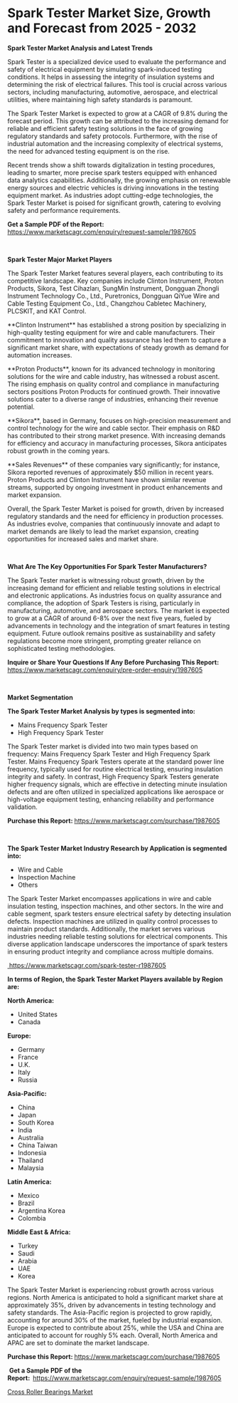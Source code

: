 <p><h1>Spark Tester Market Size, Growth and Forecast from 2025 - 2032</h1></p><p><strong>Spark Tester Market Analysis and Latest Trends</strong></p>
<p><p>Spark Tester is a specialized device used to evaluate the performance and safety of electrical equipment by simulating spark-induced testing conditions. It helps in assessing the integrity of insulation systems and determining the risk of electrical failures. This tool is crucial across various sectors, including manufacturing, automotive, aerospace, and electrical utilities, where maintaining high safety standards is paramount.</p><p>The Spark Tester Market is expected to grow at a CAGR of 9.8% during the forecast period. This growth can be attributed to the increasing demand for reliable and efficient safety testing solutions in the face of growing regulatory standards and safety protocols. Furthermore, with the rise of industrial automation and the increasing complexity of electrical systems, the need for advanced testing equipment is on the rise. </p><p>Recent trends show a shift towards digitalization in testing procedures, leading to smarter, more precise spark testers equipped with enhanced data analytics capabilities. Additionally, the growing emphasis on renewable energy sources and electric vehicles is driving innovations in the testing equipment market. As industries adopt cutting-edge technologies, the Spark Tester Market is poised for significant growth, catering to evolving safety and performance requirements.</p></p>
<p><strong>Get a Sample PDF of the Report:&nbsp;</strong> <a href="https://www.marketscagr.com/enquiry/request-sample/1987605?utm_campaign=2792&utm_medium=2&utm_source=Github&utm_content=ia&utm_term=10042025&utm_id=spark-tester">https://www.marketscagr.com/enquiry/request-sample/1987605</a></p>
<p>&nbsp;</p>
<p><strong>Spark Tester Major Market Players</strong></p>
<p><p>The Spark Tester Market features several players, each contributing to its competitive landscape. Key companies include Clinton Instrument, Proton Products, Sikora, Test Cihazları, SungMin Instrument, Dongguan Zhongli Instrument Technology Co., Ltd., Puretronics, Dongguan QiYue Wire and Cable Testing Equipment Co., Ltd., Changzhou Cabletec Machinery, PLCSKIT, and KAT Control.</p><p>**Clinton Instrument** has established a strong position by specializing in high-quality testing equipment for wire and cable manufacturers. Their commitment to innovation and quality assurance has led them to capture a significant market share, with expectations of steady growth as demand for automation increases.</p><p>**Proton Products**, known for its advanced technology in monitoring solutions for the wire and cable industry, has witnessed a robust ascent. The rising emphasis on quality control and compliance in manufacturing sectors positions Proton Products for continued growth. Their innovative solutions cater to a diverse range of industries, enhancing their revenue potential.</p><p>**Sikora**, based in Germany, focuses on high-precision measurement and control technology for the wire and cable sector. Their emphasis on R&D has contributed to their strong market presence. With increasing demands for efficiency and accuracy in manufacturing processes, Sikora anticipates robust growth in the coming years.</p><p>**Sales Revenues** of these companies vary significantly; for instance, Sikora reported revenues of approximately $50 million in recent years. Proton Products and Clinton Instrument have shown similar revenue streams, supported by ongoing investment in product enhancements and market expansion.</p><p>Overall, the Spark Tester Market is poised for growth, driven by increased regulatory standards and the need for efficiency in production processes. As industries evolve, companies that continuously innovate and adapt to market demands are likely to lead the market expansion, creating opportunities for increased sales and market share.</p></p>
<p>&nbsp;</p>
<p><strong>What Are The Key Opportunities For Spark Tester Manufacturers?</strong></p>
<p><p>The Spark Tester market is witnessing robust growth, driven by the increasing demand for efficient and reliable testing solutions in electrical and electronic applications. As industries focus on quality assurance and compliance, the adoption of Spark Testers is rising, particularly in manufacturing, automotive, and aerospace sectors. The market is expected to grow at a CAGR of around 6-8% over the next five years, fueled by advancements in technology and the integration of smart features in testing equipment. Future outlook remains positive as sustainability and safety regulations become more stringent, prompting greater reliance on sophisticated testing methodologies.</p></p>
<p><strong>Inquire or Share Your Questions If Any Before Purchasing This Report:</strong> <a href="https://www.marketscagr.com/enquiry/pre-order-enquiry/1987605?utm_campaign=2792&utm_medium=2&utm_source=Github&utm_content=ia&utm_term=10042025&utm_id=spark-tester">https://www.marketscagr.com/enquiry/pre-order-enquiry/1987605</a></p>
<p>&nbsp;</p>
<p><strong>Market Segmentation</strong></p>
<p><strong>The Spark Tester Market Analysis by types is segmented into:</strong></p>
<p><ul><li>Mains Frequency Spark Tester</li><li>High Frequency Spark Tester</li></ul></p>
<p><p>The Spark Tester market is divided into two main types based on frequency: Mains Frequency Spark Tester and High Frequency Spark Tester. Mains Frequency Spark Testers operate at the standard power line frequency, typically used for routine electrical testing, ensuring insulation integrity and safety. In contrast, High Frequency Spark Testers generate higher frequency signals, which are effective in detecting minute insulation defects and are often utilized in specialized applications like aerospace or high-voltage equipment testing, enhancing reliability and performance validation.</p></p>
<p><strong>Purchase this Report:&nbsp;</strong><a href="https://www.marketscagr.com/purchase/1987605?utm_campaign=2792&utm_medium=2&utm_source=Github&utm_content=ia&utm_term=10042025&utm_id=spark-tester">https://www.marketscagr.com/purchase/1987605</a></p>
<p>&nbsp;</p>
<p><strong>The Spark Tester Market Industry Research by Application is segmented into:</strong></p>
<p><ul><li>Wire and Cable</li><li>Inspection Machine</li><li>Others</li></ul></p>
<p><p>The Spark Tester Market encompasses applications in wire and cable insulation testing, inspection machines, and other sectors. In the wire and cable segment, spark testers ensure electrical safety by detecting insulation defects. Inspection machines are utilized in quality control processes to maintain product standards. Additionally, the market serves various industries needing reliable testing solutions for electrical components. This diverse application landscape underscores the importance of spark testers in ensuring product integrity and compliance across multiple domains.</p></p>
<p><a href="https://www.marketscagr.com/spark-tester-r1987605?utm_campaign=2792&utm_medium=2&utm_source=Github&utm_content=ia&utm_term=10042025&utm_id=spark-tester">&nbsp;https://www.marketscagr.com/spark-tester-r1987605</a></p>
<p><strong>In terms of Region, the Spark Tester Market Players available by Region are:</strong></p>
<p>
    <p> <strong> North America: </strong>
        <ul>
            <li>United States</li>
            <li>Canada</li>
        </ul>
        </p> 
    <p> <strong> Europe: </strong>
        <ul>
            <li>Germany</li>
            <li>France</li>
            <li>U.K.</li>
            <li>Italy</li>
            <li>Russia</li>
        </ul>
        </p> 
    <p> <strong> Asia-Pacific: </strong>
        <ul>
            <li>China</li>
            <li>Japan</li>
            <li>South Korea</li>
            <li>India</li>
            <li>Australia</li>
            <li>China Taiwan</li>
            <li>Indonesia</li>
            <li>Thailand</li>
            <li>Malaysia</li>
        </ul>
        </p> 
    <p> <strong> Latin America: </strong>
        <ul>
            <li>Mexico</li>
            <li>Brazil</li>
            <li>Argentina Korea</li>
            <li>Colombia</li>
        </ul>
        </p> 
    <p> <strong> Middle East & Africa: </strong>
        <ul>
            <li>Turkey</li>
            <li>Saudi</li>
            <li>Arabia</li>
            <li>UAE</li>
            <li>Korea</li>
        </ul>
    </p>
    </p>
<p><p>The Spark Tester Market is experiencing robust growth across various regions. North America is anticipated to hold a significant market share at approximately 35%, driven by advancements in testing technology and safety standards. The Asia-Pacific region is projected to grow rapidly, accounting for around 30% of the market, fueled by industrial expansion. Europe is expected to contribute about 25%, while the USA and China are anticipated to account for roughly 5% each. Overall, North America and APAC are set to dominate the market landscape.</p></p>
<p><strong>Purchase this Report: </strong><a href="https://www.marketscagr.com/purchase/1987605?utm_campaign=2792&utm_medium=2&utm_source=Github&utm_content=ia&utm_term=10042025&utm_id=spark-tester">https://www.marketscagr.com/purchase/1987605</a></p>
<p>&nbsp;<strong>Get a Sample PDF of the Report:&nbsp;&nbsp;</strong><a href="https://www.marketscagr.com/enquiry/request-sample/1987605?utm_campaign=2792&utm_medium=2&utm_source=Github&utm_content=ia&utm_term=10042025&utm_id=spark-tester">https://www.marketscagr.com/enquiry/request-sample/1987605</a></p>
<p><strong></strong></p>
<p><p><a href="https://github.com/ardgenoud/Market-Research-Report-List-1/blob/main/cross-roller-bearings-market.md?utm_campaign=2792&utm_medium=2&utm_source=Github&utm_content=ia&utm_term=10042025&utm_id=spark-tester">Cross Roller Bearings Market</a></p></p>